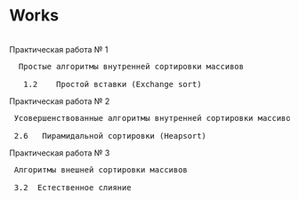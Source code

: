 # Works
<br /> Практическая работа № 1 
<pre>  Простые алгоритмы внутренней сортировки массивов
<br />   1.2	Простой вставки (Exchange sort)
</pre> Практическая работа № 2
<pre> Усовершенствованные алгоритмы внутренней сортировки массивов
<br/> 2.6	Пирамидальной сортировки (Heapsort)
</pre> Практическая работа № 3
<pre> Алгоритмы внешней сортировки массивов
<br /> 3.2	Естественное слияние
